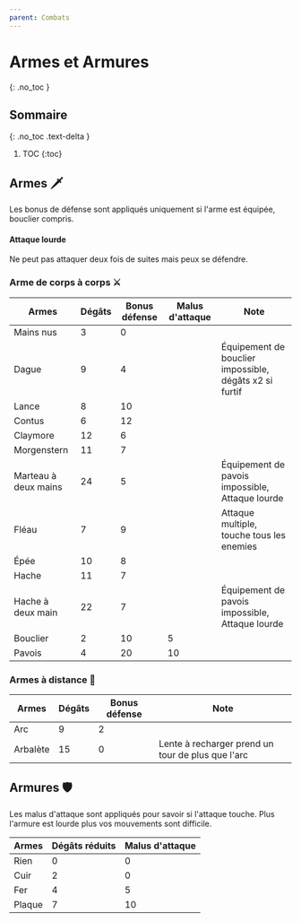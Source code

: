 ```yaml
---
parent: Combats
---
```


# Armes et Armures

{: .no_toc }

<!-- prettier-ignore-start -->
## Sommaire
{: .no_toc .text-delta }

1. TOC
{:toc}

<!-- prettier-ignore-end -->

## Armes 🗡️

Les bonus de défense sont appliqués uniquement si l'arme est équipée, bouclier compris.

#### Attaque lourde

Ne peut pas attaquer deux fois de suites mais peux se défendre.

### Arme de corps à corps ⚔️

| Armes                | Dégâts | Bonus défense | Malus d'attaque | Note                                                   |
| -------------------- | ------ | ------------- | --------------- | ------------------------------------------------------ |
| Mains nus            | 3      | 0             |                 |                                                        |
| Dague                | 9      | 4             |                 | Équipement de bouclier impossible, dégâts x2 si furtif |
| Lance                | 8      | 10            |                 |                                                        |
| Contus               | 6      | 12            |                 |                                                        |
| Claymore             | 12     | 6             |                 |                                                        |
| Morgenstern          | 11     | 7             |                 |                                                        |
| Marteau à deux mains | 24     | 5             |                 | Équipement de pavois impossible, Attaque lourde        |
| Fléau                | 7      | 9             |                 | Attaque multiple, touche tous les enemies              |
| Épée                 | 10     | 8             |                 |                                                        |
| Hache                | 11     | 7             |                 |                                                        |
| Hache à deux main    | 22     | 7             |                 | Équipement de pavois impossible, Attaque lourde        |
| Bouclier             | 2      | 10            | 5               |                                                        |
| Pavois               | 4      | 20            | 10              |                                                        |

### Armes à distance 🏹

| Armes    | Dégâts | Bonus défense | Note                                              |
| -------- | ------ | ------------- | ------------------------------------------------- |
| Arc      | 9      | 2             |                                                   |
| Arbalète | 15     | 0             | Lente à recharger prend un tour de plus que l'arc |

## Armures 🛡️

Les malus d'attaque sont appliqués pour savoir si l'attaque touche. Plus l'armure est lourde plus vos mouvements sont difficile.

| Armes  | Dégâts réduits | Malus d'attaque |
| ------ | -------------- | --------------- |
| Rien   | 0              | 0               |
| Cuir   | 2              | 0               |
| Fer    | 4              | 5               |
| Plaque | 7              | 10              |
